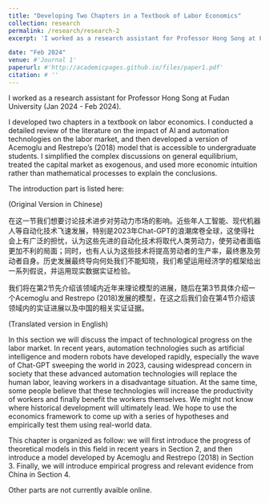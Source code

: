 ```yaml
---
title: "Developing Two Chapters in a Textbook of Labor Economics"
collection: research
permalink: /research/research-2
excerpt: 'I worked as a research assistant for Professor Hong Song at Fudan University (Jan 2024 - Feb 2024).'

date: "Feb 2024"
venue: #'Journal 1'
paperurl: #'http://academicpages.github.io/files/paper1.pdf'
citation: # ''
---
```


I worked as a research assistant for Professor Hong Song at Fudan University (Jan 2024 - Feb 2024).  

I developed two chapters in a textbook on labor economics. I conducted a detailed review of the literature on the impact of AI and automation technologies on the labor market, and then developed a version of Acemoglu and Restrepo’s (2018) model that is accessible to undergraduate students. I simplified the complex discussions on general equilibrium, treated the capital market as exogenous, and used more economic intuition rather than mathematical processes to explain the conclusions.

The introduction part is listed here:  

(Original Version in Chinese)  

在这一节我们想要讨论技术进步对劳动力市场的影响。近些年人工智能、现代机器人等自动化技术飞速发展，特别是2023年Chat-GPT的浪潮席卷全球，这使得社会上有广泛的担忧，认为这些先进的自动化技术将取代人类劳动力，使劳动者面临更加不利的局面；同时，也有人认为这些技术将提高劳动者的生产率，最终惠及劳动者自身。历史发展最终导向何处我们不能知晓，我们希望运用经济学的框架给出一系列假说，并运用现实数据实证检验。  

我们将在第2节先介绍该领域内近年来理论模型的进展，随后在第3节具体介绍一个Acemoglu and Restrepo (2018)发展的模型，在这之后我们会在第4节介绍该领域内的实证进展以及中国的相关实证证据。  

(Translated version in English)  

In this section we will discuss the impact of technological progress on the labor market. In recent years, automation technologies such as artificial intelligence and modern robots have developed rapidly, especially the wave of Chat-GPT sweeping the world in 2023, causing widespread concern in society that these advanced automation technologies will replace the human labor, leaving workers in a disadvantage situation. At the same time, some people believe that these technologies will increase the productivity of workers and finally benefit the workers themselves. We might not know where historical development will ultimately lead. We hope to use the economics framework to come up with a series of hypotheses and empirically test them using real-world data.  

This chapter is organized as follow: we will first introduce the progress of theoretical models in this field in recent years in Section 2, and then introduce a model developed by Acemoglu and Restrepo (2018) in Section 3. Finally, we will introduce empirical progress and relevant evidence from China in Section 4.  

Other parts are not currently avaible online.